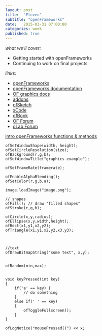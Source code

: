 ```yaml
---
layout: post
title:  "Eleven"
subtitle: "openFrameworks"
date:   2015-03-31 07:00:00
categories: week
published: true
---
```


*what we'll cover:*

- Getting started with openFrameworks
- Continuing to work on final projects

*links:*

- [openFrameworks](http://openframeworks.cc)
- [openFrameworks documentation](http://openframeworks.cc/documentation/)
- [OF graphics docs](http://openframeworks.cc/documentation/graphics/ofGraphics.html)
- [addons](http://ofxaddons.com)
- [ofSketch](https://github.com/olab-io/ofSketch)
- [xCode](http://itunes.apple.com/us/app/xcode/id497799835?ls=1&mt=12)
- [ofBook](https://github.com/openframeworks/ofBook)
- [OF Forum](http://forum.openframeworks.cc)
- [oLab Forum](http://talk.olab.io)


<div class="expander">
  <a href="javascript:void(0)" id="js-expander-trigger-5" class="expander-trigger expander-hidden demo">intro openFrameworks functions & methods</a>
  <div id="js-expander-content-5" class="expander-content" markdown="1">

	ofSetWindowShape(width, height);
	ofSetCircleResolution(size);
	ofBackground(r,g,b);
	ofSetWindowTitle("graphics example");
	 
	ofSetFrameRate(framerate);
	 
	ofEnableAlphaBlending();
	ofSetColor(r,g,b,a); 
	 
	image.loadImage("image.png");
	 
	// shapes
	ofFill(); // draw "filled shapes"
	ofStroke(r,g,b);
	 
	ofCircle(x,y,radius);
	ofEllipse(x,y,width,height);
	ofRect(x1,y1,x2,y2);
	ofTriangle(x1,y1,x2,y2,x3,y3);
	 
	 
	 
	//text
	ofDrawBitmapString("some text", x,y);
	 
	 
	ofRandom(min,max);
	 
	 
	void keyPressed(int key)
	{
	    if('a' == key) {
	    	// do something
	   	}
	   	else if(' ' == key)
	    {
	        ofToggleFullscreen();
	    }
	}
	 
	ofLogNotice("mousePressed()") << x;

</div>